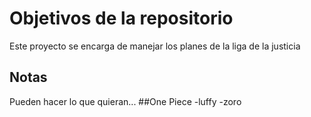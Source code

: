 # Objetivos de la repositorio

Este proyecto se encarga de manejar los planes de la liga de la justicia


## Notas
Pueden hacer lo que quieran...
##One Piece
-luffy
-zoro
